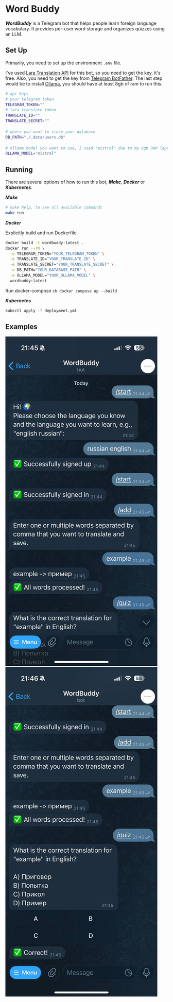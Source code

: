 # Word Buddy

***WordBuddy*** is a Telegram bot that helps people learn foreign language vocabulary. It provides per-user word storage and organizes quizzes using an LLM.

## Set Up
Primarily, you need to set up the environment `.env` file.

I've used [Lara Translation API](https://support.laratranslate.com/en//translation-api?utm_term=api%20translation&utm_campaign=LARA+SEM+-+Brand&utm_source=adwords&utm_medium=ppc&hsa_acc=4328324064&hsa_cam=22333471647&hsa_grp=175631979359&hsa_ad=738873862480&hsa_src=g&hsa_tgt=kwd-1597599931575&hsa_kw=api%20translation&hsa_mt=b&hsa_net=adwords&hsa_ver=3&gad_source=1&gad_campaignid=22333471647&gbraid=0AAAAAohNJ6TEt6Yeiak98AKIm0e4pVj0-&gclid=Cj0KCQjwsPzHBhDCARIsALlWNG13vWqDl4cb3P-zSXq_JFPHyJMMcqBYK-L50RKofWDGqcr2ZRKWqhQaAl4IEALw_wcB) for this bot, so you need to get the key, it's free. Also, you need to get the key from [Telegram BotFather](https://telegram.me/BotFather). The last step would be to install [Ollama](https://ollama.com/), you should have at least 8gb of ram to run this.

```sh
# api keys
# your telegram token
TELEGRAM_TOKEN=""
# lara translate token
TRANSLATE_ID=""
TRANSLATE_SECRET=""

# where you want to store your database
DB_PATH="./.data/users.db"

# ollama model you want to use, I used "mistral" due to my 8gb RAM laptop
OLLAMA_MODEL="mistral"
```

## Running

There are several options of how to run this bot, ***Make***, ***Docker*** or ***Kubernetes***.

***Make***
```sh
# make help, to see all available commands
make run
```

***Docker***

Explicitly build and run Dockerfile
```sh
docker build -t wordbuddy:latest .
docker run --rm \
  -e TELEGRAM_TOKEN="YOUR_TELEGRAM_TOKEN" \
  -e TRANSLATE_ID="YOUR_TRANSLATE_ID" \
  -e TRANSLATE_SECRET="YOUR_TRANSLATE_SECRET" \
  -e DB_PATH="YOUR_DATABASE_PATH" \
  -e OLLAMA_MODEL="YOUR_OLLAMA_MODEL" \
  wordbuddy:latest
```

Run docker-compose
``sh
docker compose up --build
``

***Kubernetes***
```sh
kubectl apply -f deployment.yml
```

## Examples
![sing in/up example](./img/sign-up-in-example.jpg)
![quiz example](./img/quiz-example.jpg)
